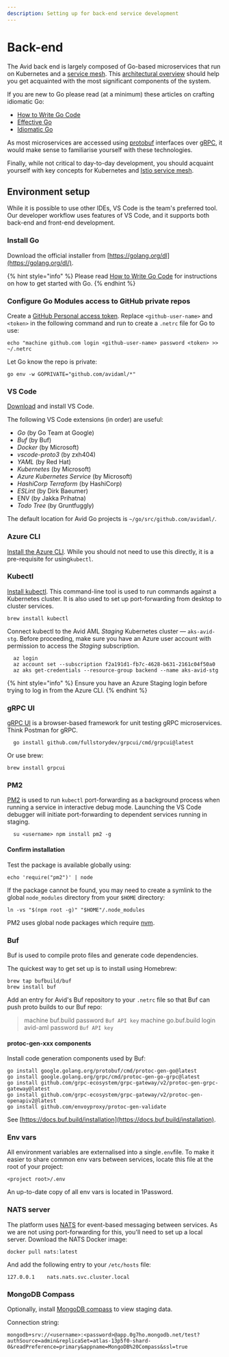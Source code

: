 ```yaml
---
description: Setting up for back-end service development
---
```


# Back-end

The Avid back end is largely composed of Go-based microservices that run on Kubernetes and a [service mesh](../../../../docs/architecture/service-mesh/). This [architectural overview](../../../../docs/architecture/) should help you get acquainted with the most significant components of the system.

If you are new to Go please read (at a minimum) these articles on crafting idiomatic Go:

* [How to Write Go Code](https://golang.org/doc/code)
* [Effective Go](https://golang.org/doc/effective\_go.html)
* [Idiomatic Go](https://dmitri.shuralyov.com/idiomatic-go)

As most microservices are accessed using [protobuf](https://developers.google.com/protocol-buffers/) interfaces over [gRPC](https://grpc.io), it would make sense to familiarise yourself with these technologies.

Finally, while not critical to day-to-day development, you should acquaint yourself with key concepts for Kubernetes and [Istio service mesh](https://istio.io/latest/docs/concepts/what-is-istio/).

## Environment setup

While it is possible to use other IDEs, VS Code is the team's preferred tool. Our developer workflow uses features of VS Code, and it supports both back-end and front-end development.

### Install Go

Download the official installer from [https://golang.org/dl](https://golang.org/dl/).

{% hint style="info" %}
Please read [How to Write Go Code](https://golang.org/doc/code) for instructions on how to get started with Go.
{% endhint %}

### Configure Go Modules access to GitHub private repos

Create a [GitHub Personal access token](https://github.com/settings/tokens). Replace `<github-user-name>` and `<token>` in the following command and run to create a `.netrc` file for Go to use:

```
echo "machine github.com login <github-user-name> password <token> >> ~/.netrc
```

Let Go know the repo is private:

```
go env -w GOPRIVATE="github.com/avidaml/*"
```

### VS Code

[Download](https://code.visualstudio.com/Download) and install VS Code.

The following VS Code extensions (in order) are useful:

* _Go_ (by Go Team at Google)
* _Buf_ (by Buf)
* _Docker_ (by Microsoft)
* _vscode-proto3_ (by zxh404)
* _YAML_ (by Red Hat)
* _Kubernetes_ (by Microsoft)
* _Azure Kubernetes Service_ (by Microsoft)
* _HashiCorp Terraform_ (by HashiCorp)
* _ESLint_ (by Dirk Baeumer)
* ENV (by Jakka Prihatna)
* _Todo Tree_ (by Gruntfuggly)

The default location for Avid Go projects is `~/go/src/github.com/avidaml/`.

### Azure CLI

[Install the Azure CLI](https://docs.microsoft.com/en-us/cli/azure/install-azure-cli). While you should not need to use this directly, it is a pre-requisite for using`kubectl`.

### Kubectl

[Install kubectl](https://kubernetes.io/docs/tasks/tools/install-kubectl/). This command-line tool is used to run commands against a Kubernetes cluster. It is also used to set up port-forwarding from desktop to cluster services.

```
brew install kubectl
```

Connect kubectl to the Avid AML _Staging_ Kubernetes cluster — `aks-avid-stg`. Before proceeding, make sure you have an Azure user account with permission to access the _Staging_ subscription.

```
  az login
  az account set --subscription f2a191d1-fb7c-4628-b631-2161c04f50a0
  az aks get-credentials --resource-group backend --name aks-avid-stg
```

{% hint style="info" %}
Ensure you have an Azure Staging login before trying to log in from the Azure CLI.
{% endhint %}

### gRPC UI

[gRPC UI](https://github.com/fullstorydev/grpcui) is a browser-based framework for unit testing gRPC microservices. Think Postman for gRPC.

```
  go install github.com/fullstorydev/grpcui/cmd/grpcui@latest
```

Or use brew:

```
brew install grpcui
```

### PM2

[PM2](https://pm2.keymetrics.io) is used to run `kubectl` port-forwarding as a background process when running a service in interactive debug mode. Launching the VS Code debugger will initiate port-forwarding to dependent services running in staging.

```
  su <username> npm install pm2 -g
```

#### Confirm installation

Test the package is available globally using:

```
echo 'require("pm2")' | node
```

If the package cannot be found, you may need to create a symlink to the global `node_modules` directory from your `$HOME` directory:

```
ln -vs "$(npm root -g)" "$HOME"/.node_modules
```

PM2 uses global node packages which require [nvm](http://nvm.sh).

### Buf

Buf is used to compile proto files and generate code dependencies.

The quickest way to get set up is to install using Homebrew:

```
brew tap bufbuild/buf
brew install buf
```

Add an entry for Avid's Buf repository to your `.netrc` file so that Buf can push proto builds to our Buf repo:

> machine buf.build password `Buf API key` machine go.buf.build login avid-aml password `Buf API key`

#### protoc-gen-xxx components

Install code generation components used by Buf:

```
go install google.golang.org/protobuf/cmd/protoc-gen-go@latest
go install google.golang.org/grpc/cmd/protoc-gen-go-grpc@latest
go install github.com/grpc-ecosystem/grpc-gateway/v2/protoc-gen-grpc-gateway@latest
go install github.com/grpc-ecosystem/grpc-gateway/v2/protoc-gen-openapiv2@latest
go install github.com/envoyproxy/protoc-gen-validate
```

See [https://docs.buf.build/installation](https://docs.buf.build/installation).

### Env vars

All environment variables are externalised into a single`.env`file. To make it easier to share common env vars between services, locate this file at the root of your project:

```
<project root>/.env
```

An up-to-date copy of all env vars is located in 1Password.

### NATS server

The platform uses [NATS](https://nats.io) for event-based messaging between services. As we are not using port-forwarding for this, you'll need to set up a local server. Download the NATS Docker image:

```
docker pull nats:latest
```

And add the following entry to your `/etc/hosts` file:

```
127.0.0.1    nats.nats.svc.cluster.local
```

### MongoDB Compass

Optionally, install [MongoDB compass](https://www.mongodb.com/try/download/compass) to view staging data.

Connection string:

`mongodb+srv://<username>:<password>@app.0g7ho.mongodb.net/test?authSource=admin&replicaSet=atlas-13p5f0-shard-0&readPreference=primary&appname=MongoDB%20Compass&ssl=true`
